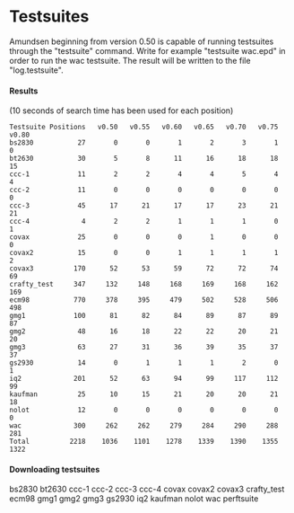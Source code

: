 
# Testsuites

Amundsen beginning from version 0.50 is capable of running testsuites through the "testsuite" command. Write for example "testsuite wac.epd" in order to run the wac testsuite. The result will be written to the file "log.testsuite".

#### Results

(10 seconds of search time has been used for each position)

```
Testsuite Positions   v0.50   v0.55   v0.60   v0.65   v0.70   v0.75   v0.80
bs2830           27       0       0       1       2       3       1       0
bt2630           30       5       8      11      16      18      18      15
ccc-1            11       2       2       4       4       5       4       4
ccc-2            11       0       0       0       0       0       0       0
ccc-3            45      17      21      17      17      23      21      21
ccc-4             4       2       2       1       1       1       0       1
covax            25       0       0       0       1       0       0       0
covax2           15       0       0       1       1       1       1       2
covax3          170      52      53      59      72      72      74      69
crafty_test     347     132     148     168     169     168     162     169
ecm98           770     378     395     479     502     528     506     498
gmg1            100      81      82      84      89      87      89      87
gmg2             48      16      18      22      22      20      21      20
gmg3             63      27      31      36      39      35      37      37
gs2930           14       0       1       1       1       2       0       1
iq2             201      52      63      94      99     117     112      99
kaufman          25      10      15      21      20      20      21      18
nolot            12       0       0       0       0       0       0       0
wac             300     262     262     279     284     290     288     281
Total          2218    1036    1101    1278    1339    1390    1355    1322

```
#### Downloading testsuites

bs2830
bt2630
ccc-1
ccc-2
ccc-3
ccc-4
covax
covax2
covax3
crafty_test
ecm98
gmg1
gmg2
gmg3
gs2930
iq2
kaufman
nolot
wac
perftsuite
